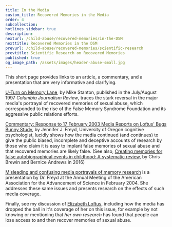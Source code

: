 ```yaml
---
title: In the Media
custom_title: Recovered Memories in the Media
order: 4
subcollection:
hotlines_sidebar: true
description:
nexturl: /child-abuse/recovered-memories/in-the-DSM
nexttitle: Recovered Memories in the DSM
prevurl: /child-abuse/recovered-memories/scientific-research
prevtitle: Scientific Research on Recovered Memories
published: true
og_image_path: /assets/images/header-abuse-small.jpg
---
```



This short page provides links to an article, a commentary, and a presentation that are very informative and clarifying.

[U-Turn on Memory Lane](/pdf/Stanton1997.pdf), by Mike Stanton, published in the July/August 1997 *Columbia Journalism Review*, traces the stark reversal in the major media's portrayal of recovered memories of sexual abuse, which corresponded to the rise of the False Memory Syndrome Foundation and its aggressive public relations efforts.

[Commentary: Response to 17 February 2003 Media Reports on Loftus' Bugs Bunny Study](http://dynamic.uoregon.edu/jjf/bugs.html), by Jennifer J. Freyd, University of Oregon cognitive psychologist, lucidly shows how the media continued (and continues) to give the public biased, incomplete and deceptive accounts of research by those who claim it is easy to implant false memories of sexual abuse and that recovered memories are likely false. (See also, [Creating memories for false autobiographical events in childhood: A systematic review](/pdf/BrewinAndrews2016.pdf), by Chris Brewin and Bernice Andrews in 2016)

[Misleading and confusing media portrayals of memory research](http://dynamic.uoregon.edu/jjf/aaas04/FreydAAAS.pdf) is a presentation by Dr. Freyd at the Annual Meeting of the American Association for the Advancement of Science in February 2004. She addresses these same issues and presents research on the effects of such media coverage.

Finally, see my discussion of [Elizabeth Loftus](/child-abuse/recovered-memories/scientific-research/#elizabeth-loftus), including how the media has dropped the ball in it's coverage of her on this issue, for example by not knowing or mentioning that *her own research* has found that people can lose access to and then recover memories of sexual abuse.